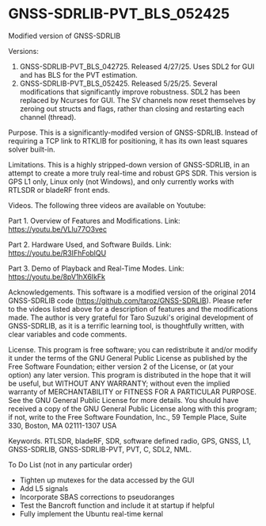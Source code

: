 # GNSS-SDRLIB-PVT_BLS_052425
Modified version of GNSS-SDRLIB

Versions:
1. GNSS-SDRLIB-PVT_BLS_042725. Released 4/27/25. Uses SDL2 for GUI and has BLS for the PVT 
estimation.
2. GNSS-SDRLIB-PVT_BLS_052425. Released 5/25/25. Several modifications that significantly
improve robustness. SDL2 has been replaced by Ncurses for GUI. The SV channels now reset
themselves by zeroing out structs and flags, rather than closing and restarting each
channel (thread).

Purpose. This is a significantly-modifed version of GNSS-SDRLIB. Instead of requiring a 
TCP link to RTKLIB for positioning, it has its own least squares solver built-in. 

Limitations. This is a highly stripped-down version of GNSS-SDRLIB, in an attempt to 
create a more truly real-time and robust GPS SDR. This version is GPS L1 only, Linux only 
(not Windows), and only currently works with RTLSDR or bladeRF front ends.

Videos. The following three videos are available on Youtube:

Part 1. Overview of Features and Modifications. Link: https://youtu.be/VLlu77O3vec

Part 2. Hardware Used, and Software Builds. Link: https://youtu.be/R3IFhFoblQU 

Part 3. Demo of Playback and Real-Time Modes. Link: https://youtu.be/8pV1hX6IkFk 

Acknowledgements. This software is a modified version of the original 2014 GNSS-SDRLIB 
code (https://github.com/taroz/GNSS-SDRLIB). Please refer to the videos listed above for 
a description of features and the modifications made. The author is very grateful for 
Taro Suzuki's original development of GNSS-SDRLIB, as it is a terrific learning tool, 
is thoughtfully written, with clear variables and code comments. 

License. This program is free software; you can redistribute it and/or modify it under 
the terms of the GNU General Public License as published by the Free Software Foundation; 
either version 2 of the License, or (at your option) any later version. This program is 
distributed in the hope that it will be useful, but WITHOUT ANY WARRANTY; without even 
the implied warranty of MERCHANTABILITY or FITNESS FOR A PARTICULAR PURPOSE. See the 
GNU General Public License for more details. You should have received a copy of the 
GNU General Public License along with this program; if not, write to the Free Software 
Foundation, Inc., 59 Temple Place, Suite 330, Boston, MA 02111-1307 USA

Keywords. RTLSDR, bladeRF, SDR, software defined radio, GPS, GNSS, L1, GNSS-SDRLIB, 
GNSS-SDRLIB-PVT, PVT, C, SDL2, NML.

To Do List (not in any particular order)
- Tighten up mutexes for the data accessed by the GUI
- Add L5 signals
- Incorporate SBAS corrections to pseudoranges
- Test the Bancroft function and include it at startup if helpful
- Fully implement the Ubuntu real-time kernal

